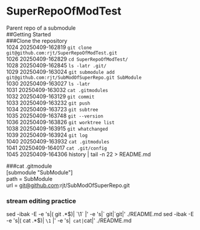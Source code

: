 # SuperRepoOfModTest     
Parent repo of a submodule     
##Getting Started     
###Clone the repository     
 1024  20250409-162819 `git clone git@github.com:rjt/SuperRepoOfModTest.git`     
 1026  20250409-162829 `cd SuperRepoOfModTest/`     
 1028  20250409-162845 `ls -latr .git/ `     
 1029  20250409-163024 `git submodule add git@github.com:rjt/SubModOfSuperRepo.git SubModule`     
 1030  20250409-163027 `ls -latr`   
 1031  20250409-163032 `cat .gitmodules `   
 1032  20250409-163129 `git commit `   
 1033  20250409-163232 `git push   `   
 1034  20250409-163723 `git subtree   `   
 1035  20250409-163748 `git --version   `   
 1036  20250409-163826 `git worktree list   `   
 1038  20250409-163915 `git whatchanged    `   
 1039  20250409-163924 `git log   `   
 1040  20250409-163932 `cat .gitmodules    `   
 1041  20250409-164017 `cat .git/config    `   
 1045  20250409-164306 history | tail -n 22 > README.md    

###cat .gitmodule  
[submodule "SubModule"]  
	path = SubModule   
	url = git@github.com:rjt/SubModOfSuperRepo.git  
   
### stream editing practice   
sed -ibak -E -e 's|( git .*$)| `\1`   |' -e 's|` git|`git|' ./README.md   
sed -ibak -E -e 's|( cat .*$)| `\1`   |' -e 's|` cat|`cat|' ./README.md   
